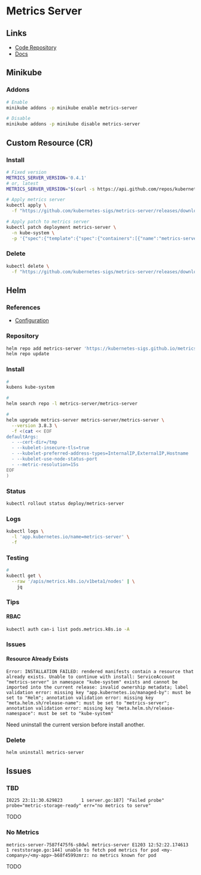 # Metrics Server

## Links

- [Code Repository](https://github.com/kubernetes-sigs/metrics-server)
- [Docs](https://kubernetes.io/docs/tasks/debug/debug-cluster/resource-metrics-pipeline/)

## Minikube

### Addons

```sh
# Enable
minikube addons -p minikube enable metrics-server

# Disable
minikube addons -p minikube disable metrics-server
```

## Custom Resource (CR)

### Install

```sh
# Fixed version
METRICS_SERVER_VERSION='0.4.1'
# or, latest
METRICS_SERVER_VERSION="$(curl -s https://api.github.com/repos/kubernetes-sigs/metrics-server/releases/latest | grep tag_name | cut -d '"' -f 4 | tr -d 'v')"; echo "$METRICS_SERVER_VERSION"

# Apply metrics server
kubectl apply \
  -f "https://github.com/kubernetes-sigs/metrics-server/releases/download/v${METRICS_SERVER_VERSION}/components.yaml"

# Apply patch to metrics server
kubectl patch deployment metrics-server \
  -n kube-system \
  -p '{"spec":{"template":{"spec":{"containers":[{"name":"metrics-server","args":["--cert-dir=/tmp", "--secure-port=4443","--kubelet-insecure-tls","--kubelet-preferred-address-types=InternalIP"]}]}}}}'
```

### Delete

```sh
kubectl delete \
  -f "https://github.com/kubernetes-sigs/metrics-server/releases/download/v${METRICS_SERVER_VERSION}/components.yaml"
```

## Helm

### References

- [Configuration](https://github.com/kubernetes-sigs/metrics-server/tree/master/charts/metrics-server#configuration)

### Repository

```sh
helm repo add metrics-server 'https://kubernetes-sigs.github.io/metrics-server'
helm repo update
```

### Install

```sh
#
kubens kube-system

#
helm search repo -l metrics-server/metrics-server

#
helm upgrade metrics-server metrics-server/metrics-server \
  --version 3.8.3 \
  -f <(cat << EOF
defaultArgs:
  - --cert-dir=/tmp
  - --kubelet-insecure-tls=true
  - --kubelet-preferred-address-types=InternalIP,ExternalIP,Hostname
  - --kubelet-use-node-status-port
  - --metric-resolution=15s
EOF
)
```

### Status

```sh
kubectl rollout status deploy/metrics-server
```

### Logs

```sh
kubectl logs \
  -l 'app.kubernetes.io/name=metrics-server' \
  -f
```

### Testing

```sh
#
kubectl get \
  --raw '/apis/metrics.k8s.io/v1beta1/nodes' | \
    jq
```

### Tips

#### RBAC

```sh
kubectl auth can-i list pods.metrics.k8s.io -A
```

### Issues

#### Resource Already Exists

```log
Error: INSTALLATION FAILED: rendered manifests contain a resource that already exists. Unable to continue with install: ServiceAccount "metrics-server" in namespace "kube-system" exists and cannot be imported into the current release: invalid ownership metadata; label validation error: missing key "app.kubernetes.io/managed-by": must be set to "Helm"; annotation validation error: missing key "meta.helm.sh/release-name": must be set to "metrics-server"; annotation validation error: missing key "meta.helm.sh/release-namespace": must be set to "kube-system"
```

Need uninstall the current version before install another.

### Delete

```sh
helm uninstall metrics-server
```

## Issues

### TBD

```log
I0225 23:11:30.629823       1 server.go:187] "Failed probe" probe="metric-storage-ready" err="no metrics to serve"
```

TODO

### No Metrics

```log
metrics-server-7587f475f6-s8dwl metrics-server E1203 12:52:22.174613       1 reststorage.go:144] unable to fetch pod metrics for pod <my-company>/<my-app>-b68f4599zmrz: no metrics known for pod
```

TODO
